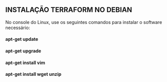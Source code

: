 ## INSTALAÇÃO TERRAFORM NO DEBIAN

No console do Linux, use os seguintes comandos para instalar o software necessário:
#### apt-get update
#### apt-get upgrade
#### apt-get install vim
#### apt-get install wget unzip
